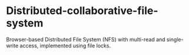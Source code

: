 # Distributed-collaborative-file-system
Browser-based Distributed File System (NFS) with multi-read and single-write access, implemented using file locks.
